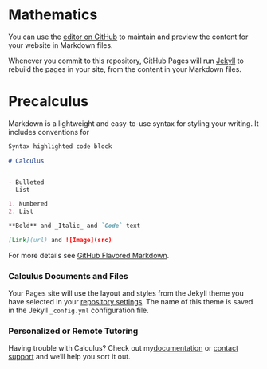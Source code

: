 # Mathematics

You can use the [editor on GitHub](https://github.com/mmoralesf/blog/edit/master/README.md) to maintain and preview the content for your website in Markdown files.

Whenever you commit to this repository, GitHub Pages will run [Jekyll](https://jekyllrb.com/) to rebuild the pages in your site, from the content in your Markdown files.

# Precalculus

Markdown is a lightweight and easy-to-use syntax for styling your writing. It includes conventions for

```markdown
Syntax highlighted code block

# Calculus


- Bulleted
- List

1. Numbered
2. List

**Bold** and _Italic_ and `Code` text

[Link](url) and ![Image](src)
```

For more details see [GitHub Flavored Markdown](https://guides.github.com/features/mastering-markdown/).

### Calculus Documents and Files
Your Pages site will use the layout and styles from the Jekyll theme you have selected in your [repository settings](https://github.com/mmoralesf/blog/settings). The name of this theme is saved in the Jekyll `_config.yml` configuration file.

### Personalized or Remote Tutoring

Having trouble with Calculus? Check out my[documentation](https://marianomorales.blog/contant) or [contact support](https://humanizando.me/soporte) and we’ll help you sort it out.
